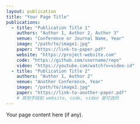 ```yaml
---
layout: publication
title: "Your Page Title"
publications:
  - title: "Publication Title 1"
    authors: "Author 1, Author 2, Author 3"
    venue: "Conference or Journal Name, Year"
    image: "/path/to/image1.jpg"
    paper: "https://link-to-paper.pdf"
    website: "https://project-website.com"
    code: "https://github.com/username/repo"
    video: "https://youtube.com/watch?v=video-id"
  - title: "Publication Title 2"
    authors: "Author 1, Author 2"
    venue: "Another Conference, Year"
    image: "/path/to/image2.jpg"
    paper: "https://link-to-another-paper.pdf"
    # 其他字段如 website, code, video 是可选的
---
```


Your page content here (if any).
<!-- ---
title: "Paper Title Number 1"
collection: publications
category: manuscripts
permalink: /publication/2009-10-01-paper-title-number-1
excerpt: 'This paper is about the number 1. The number 2 is left for future work.'
date: 2009-10-01
venue: 'Journal 1'
slidesurl: 'http://academicpages.github.io/files/slides1.pdf'
paperurl: 'http://academicpages.github.io/files/paper1.pdf'
citation: 'Your Name, You. (2009). &quot;Paper Title Number 1.&quot; <i>Journal 1</i>. 1(1).'
---

The contents above will be part of a list of publications, if the user clicks the link for the publication than the contents of section will be rendered as a full page, allowing you to provide more information about the paper for the reader. When publications are displayed as a single page, the contents of the above "citation" field will automatically be included below this section in a smaller font. -->
